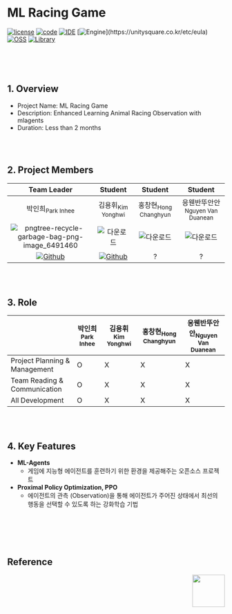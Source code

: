# ML Racing Game
[![license](https://img.shields.io/badge/License-Apache-D22128)](https://github.com/CHOULOKY/Isaac-Imitation?tab=MIT-1-ov-file)
[![code](https://img.shields.io/badge/Code-C%23-purple)](https://dotnet.microsoft.com/ko-kr/platform/free)
[![IDE](https://img.shields.io/badge/IDE-VS-blueviolet)](https://visualstudio.microsoft.com/ko/vs/)
[![Engine](https://img.shields.io/badge/Engine-Unity(23.2.20f1)-white?logo=unity&logoColor=white)](https://unitysquare.co.kr/etc/eula)
[![OSS](https://img.shields.io/badge/OSS-MLAgents-white)](https://github.com/Unity-Technologies/ml-agents?tab=License-1-ov-file)
[![Library](https://img.shields.io/badge/Library-Pytorch-EE4C2C?logo=Pytorch&logoColor=white)](https://pytorch.org/)

<br><br><br>

## 1. Overview 
- Project Name: ML Racing Game
- Description: Enhanced Learning Animal Racing Observation with mlagents
- Duration: Less than 2 months

<br><br>

## 2. Project Members
|Team Leader|Student|Student|Student|
|:--:|:--:|:--:|:--:|
|박인희<sub>Park Inhee</sub>|김용휘<sub>Kim Yonghwi</sub>|홍창현<sub>Hong Changhyun</sub>|응웬반뚜안안<sub>Nguyen Van Duanean</sub>|
|![pngtree-recycle-garbage-bag-png-image_6491460](https://github.com/user-attachments/assets/ad653ad3-e628-42f2-92b1-85f7daaff750)|![다운로드](https://github.com/user-attachments/assets/f8d4e10d-f847-4170-a6fc-af61cf8fbe99)|![다운로드](https://github.com/user-attachments/assets/f8d4e10d-f847-4170-a6fc-af61cf8fbe99)|![다운로드](https://github.com/user-attachments/assets/f8d4e10d-f847-4170-a6fc-af61cf8fbe99)|
|[![Github](https://img.shields.io/badge/Github-181717?style=for-the-badge&logo=Github&logoColor=white)](https://github.com/CHOULOKY)|[![Github](https://img.shields.io/badge/Github-181717?style=for-the-badge&logo=Github&logoColor=white)](https://github.com/HOKAGO-MEMORIES)|?|?|

<br><br>

## 3. Role
||박인희<sub>Park Inhee</sub>|김용휘<sub>Kim Yonghwi</sub>|홍창현<sub>Hong Changhyun</sub>|응웬반뚜안안<sub>Nguyen Van Duanean</sub>|
|--|--|--|--|--|
|Project Planning & Management|O|X|X|X|
|Team Reading & Communication|O|X|X|X|
|All Development|O|X|X|X|

<br><br>

## 4. Key Features
- **ML-Agents**
  - 게임에 지능형 에이전트를 훈련하기 위한 환경을 제공해주는 오픈소스 프로젝트
- **Proximal Policy Optimization, PPO**
  - 에이전트의 관측 (Observation)을 통해 에이전트가 주어진 상태에서 최선의 행동을 선택할 수 있도록 하는 강화학습 기법

<br><br><br><br>

## Reference
<img align="right" src="https://github.com/user-attachments/assets/141c54f0-2640-4423-b313-8dde2cfa098c" width="75" height="75" />
